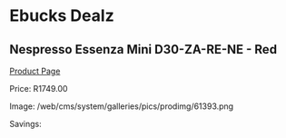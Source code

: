 
# Ebucks Dealz
## Nespresso Essenza Mini D30-ZA-RE-NE - Red
[Product Page](https://www.ebucks.com/web/shop/productSelected.do?prodId=1158945819&catId=704984897)

Price: R1749.00

Image: /web/cms/system/galleries/pics/prodimg/61393.png

Savings: 


	